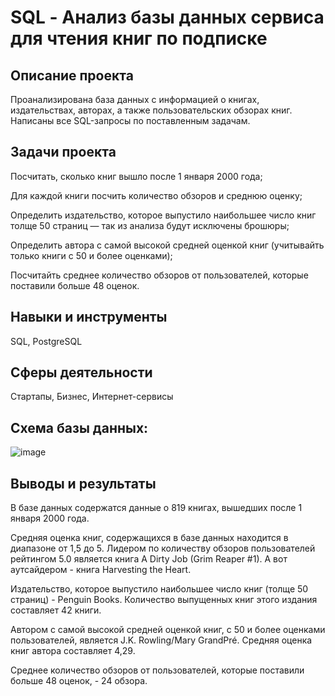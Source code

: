 # SQL - Анализ базы данных сервиса для чтения книг по подписке

## Описание проекта
Проанализирована база данных с информацией о книгах, издательствах, авторах, а также пользовательских обзорах книг. Написаны все SQL-запросы по поставленным задачам.

## Задачи проекта
Посчитать, сколько книг вышло после 1 января 2000 года;

Для каждой книги посчить количество обзоров и среднюю оценку;

Определить издательство, которое выпустило наибольшее число книг толще 50 страниц — так из анализа будут исключены брошюры;

Определить автора с самой высокой средней оценкой книг (учитывайть только книги с 50 и более оценками);

Посчитайть среднее количество обзоров от пользователей, которые поставили больше 48 оценок.

## Навыки и инструменты
SQL, PostgreSQL

## Сферы деятельности
Стартапы, Бизнес, Интернет-сервисы

## Схема базы данных: 
![image](https://github.com/AnastasiaGaida/Data_Analyst/assets/147889483/3b227a9c-750c-4492-8998-e9e1f5e95213)


## Выводы и результаты
В базе данных содержатся данные о 819 книгах, вышедших после 1 января 2000 года.

Средняя оценка книг, содержащихся в базе данных находится в диапазоне от 1,5 до 5. Лидером по количеству обзоров пользователей рейтингом 5.0 является книга A Dirty Job (Grim Reaper #1). А вот аутсайдером - книга Harvesting the Heart.

Издательство, которое выпустило наибольшее число книг (толще 50 страниц) - Penguin Books. Количество выпущенных книг этого издания составляет 42 книги.

Автором с самой высокой средней оценкой книг, с 50 и более оценками пользователей, является J.K. Rowling/Mary GrandPré. Средняя оценка книг автора составляет 4,29.

Среднее количество обзоров от пользователей, которые поставили больше 48 оценок, - 24 обзора.



